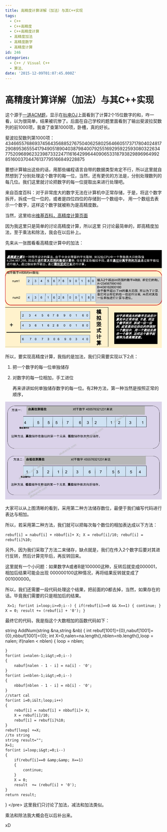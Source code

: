 ```yaml
---
title: 高精度计算详解（加法）与其C++实现
tags:
  - C++
  - C++高精度
  - C++高精度计算
  - 高精度加法
  - 高精度数字
  - 高精度计算
id: 246
categories:
  - C++ / Visual C++
  - 算法、
date: '2015-12-09T01:07:45.000Z'
---
```


# 高精度计算详解（加法）与其C++实现

这个源于[一道ACM题](http://acm.hdu.edu.cn/showproblem.php?pid=1002)，显示在[杭电OJ](http://acm.hdu.edu.cn/showproblem.php?pid=1002)上面看到了计算2个15位数字的和，咋一看，以为很简单，结果被坑惨了。后面在自己学校的题里面看到了输出斐波拉契数列的前1000项，我查了查第1000项，卧槽，真的好长。

斐波拉契数列第1000项：43466557686937456435688527675040625802564660517371780402481729089536555417949051890403879840079255169295922593080322634775209689623239873322471161642996440906533187938298969649928516003704476137795166849228875

要想计算输出这些的话，用那些编程语言自带的数据类型肯定不行，所以这里就自然想到了分别处理这个数字的每一位，当然，还有更优的方法是，分别处理数列的每几位。我们这里就讨论把数字的每一位提取出来进行处理吧。

来自百度百科：对于非常庞大的数字无法在计算机中正常存储，于是，将这个数字拆开，拆成一位一位的，或者是四位四位的存储到一个数组中， 用一个数组去表示一个数字，这样这个数字就被称为是高精度数。

当然，这里给出[维基百科，高精度计算页面](https://zh.wikipedia.org/wiki/%E9%AB%98%E7%B2%BE%E5%BA%A6%E8%AE%A1%E7%AE%97)

因为我这里只是简单的讨论高精度计算，所以这里 只讨论最简单的，即高精度加法，至于乘法和除法，我会在以后补上。

先来从一张图看看高精度计算中的加法：

[![highdef\_com](https://raw.githubusercontent.com/ankanch/blog/master/images/wp-content/uploads/2015/12/highdef_com.png)](https://raw.githubusercontent.com/ankanch/blog/master/images/wp-content/uploads/2015/12/highdef_com.png)

所以，要实现高精度计算，我指的是加法，我们只需要实现以下2点：

1. 把一个数字的每一位单独储存
2. 对数字的每一位相加，手工进位

   再来讲讲如何单独储存数字的每一位。有2种方法，第一种当然是按照正常的顺序，

[![highdef\_com\_1](https://raw.githubusercontent.com/ankanch/blog/master/images/wp-content/uploads/2015/12/highdef_com_11.jpg)](https://raw.githubusercontent.com/ankanch/blog/master/images/wp-content/uploads/2015/12/highdef_com_11.jpg)

大家可以从上图清晰的看到，采用第二种方法储存数位，最便于我们编写代码进行表达与相加。

所以，若采用第二种方法，我们就可以把每次每个数位的相加表达成以下方法：

```
rebuf[i] = nabuf[i] + nbbuf[i]+ X; X = rebuf[i]/10; rebuf[i] = rebuf[i]%10;
```

另外，因为我们采取了方法二来储存，缺点就是，我们在传入2个数字后要对其进行反转，然后计算完毕后，再反转回来。

这里就有一个小问题：如果数字A或者B是100000这种，反转后就变成000001，相加后结果可能会出现 000000100这种情况，再将结果反转就变成了001000000。

所以，我们还需要一段代码处理这个结果，把前面的0都去掉，当然，如果存在的话。毕竟我们需要的只是相加后的结果。

```
 X=1; for(int i=loop;i>=0;i--) { if(rebuf[i]==0 && X==1) { continue; } X = 0; result += (rebuf[i] + '0'); }
```

最终它的代码，我是指这个大数相加的函数代码如下：

string AddNum\(string &na,string &nb\) { int rebuf\[1001\]={0},nabuf\[1001\]={0},nbbuf\[1001\]={0}; int X=0,nalen=na.length\(\),nblen=nb.length\(\),loop = nalen; if\(nalen &lt; nblen\) { loop = nblen;

```text
}
for(int i=nalen-1;i&gt;=0;i--)
{
    nabuf[nalen - 1 - i] = na[i] - '0';
}
for(int i=nblen-1;i&gt;=0;i--)
{
    nbbuf[nblen - 1 - i] = nb[i] - '0';
}
//start cal
for(int i=0;i&lt;loop;i++)
{
    rebuf[i] = nabuf[i] + nbbuf[i]+ X;
    X = rebuf[i]/10;
    rebuf[i] = rebuf[i]%10;
}
rebuf[loop] +=X;
//to string
string result="";
X=1;
for(int i=loop;i&gt;=0;i--)
{
    if(rebuf[i]==0 &amp;&amp; X==1)
    {
        continue;
    }
    X = 0;
    result  += (rebuf[i] + '0');
}
return result;
```

} &lt;/pre&gt; 这里我们只讨论了加法，减法和加法类似。

乘法和除法我大概会在以后补出来。

xD

